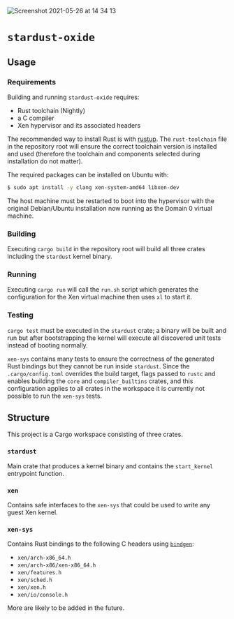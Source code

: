 ![Screenshot 2021-05-26 at 14 34 13](https://user-images.githubusercontent.com/8290136/119814015-d8d9bf00-bee1-11eb-877f-d61fba171e02.png)

# `stardust-oxide`

## Usage

### Requirements

Building and running `stardust-oxide` requires:

* Rust toolchain (Nightly)
* a C compiler
* Xen hypervisor and its associated headers

The recommended way to install Rust is with [rustup](https://rustup.rs). The `rust-toolchain` file in the repository root will ensure the correct toolchain version is installed and used (therefore the toolchain and components selected during installation do not matter).

The required packages can be installed on Ubuntu with:

```bash
$ sudo apt install -y clang xen-system-amd64 libxen-dev
```

The host machine must be restarted to boot into the hypervisor with the original Debian/Ubuntu installation now running as the Domain 0 virtual machine.

### Building

Executing `cargo build` in the repository root will build all three crates including the `stardust` kernel binary.

### Running

Executing `cargo run` will call the `run.sh` script which generates the configuration for the Xen virtual machine then uses `xl` to start it.

### Testing

`cargo test` must be executed in the `stardust` crate; a binary will be built and run but after bootstrapping the kernel will execute all discovered unit tests instead of booting normally.

`xen-sys` contains many tests to ensure the correctness of the generated Rust bindings but they cannot be run inside `stardust`. Since the `.cargo/config.toml` overrides the build target, flags passed to `rustc` and enables building the `core` and `compiler_builtins` crates, and this configuration applies to all crates in the workspace it is currently not possible to run the `xen-sys` tests.

## Structure

This project is a Cargo workspace consisting of three crates.

### `stardust`

Main crate that produces a kernel binary and contains the `start_kernel` entrypoint function.

### `xen`

Contains safe interfaces to the `xen-sys` that could be used to write any guest Xen kernel.

### `xen-sys`

Contains Rust bindings to the following C headers using [`bindgen`](https://github.com/rust-lang/rust-bindgen):

* `xen/arch-x86_64.h`
* `xen/arch-x86/xen-x86_64.h`
* `xen/features.h`
* `xen/sched.h`
* `xen/xen.h`
* `xen/io/console.h`

More are likely to be added in the future.
